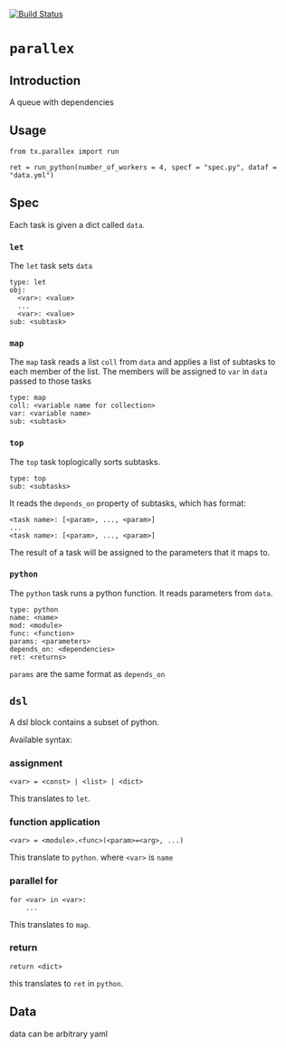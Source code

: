 [![Build Status](https://travis-ci.com/RENCI/tx-parallex.svg?branch=master)](https://travis-ci.com/RENCI/tx-parallex)

# `parallex`
## Introduction
A queue with dependencies

## Usage

```
from tx.parallex import run

ret = run_python(number_of_workers = 4, specf = "spec.py", dataf = "data.yml")
```

## Spec
Each task is given a dict called `data`.

### `let`
The `let` task sets `data`
```
type: let
obj: 
  <var>: <value>
  ...
  <var>: <value>
sub: <subtask>
```

### `map`
The `map` task reads a list `coll` from `data` and applies a list of subtasks to each member of the list. The members will be assigned to `var` in `data` passed to those tasks

```
type: map
coll: <variable name for collection>
var: <variable name>
sub: <subtask>
```

### `top`

The `top` task toplogically sorts subtasks. 

```
type: top
sub: <subtasks>
```

It reads the `depends_on` property of subtasks, which has format:

```
<task name>: [<param>, ..., <param>]
...
<task name>: [<param>, ..., <param>]
```
The result of a task will be assigned to the parameters that it maps to.

### `python`

The `python` task runs a python function. It reads parameters from `data`.
```
type: python
name: <name>
mod: <module>
func: <function>
params: <parameters>
depends_on: <dependencies>
ret: <returns>
```
`params` are the same format as `depends_on`

## `dsl`
A dsl block contains a subset of python.

Available syntax:

### assignment
```
<var> = <const> | <list> | <dict>
```
This translates to `let`.

### function application
```
<var> = <module>.<func>(<param>=<arg>, ...)
```
This translate to `python`.
where `<var>` is `name`

### parallel for

```
for <var> in <var>:
    ...
```
This translates to `map`.
### return
```
return <dict>
```
this translates to `ret` in `python`.


## Data

data can be arbitrary yaml

